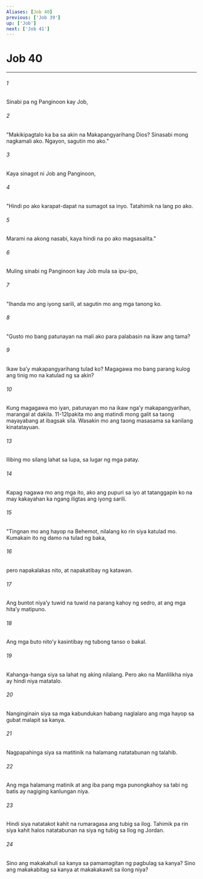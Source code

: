 ```yaml
---
Aliases: [Job 40]
previous: ['Job 39']
up: ['Job']
next: ['Job 41']
---
```

# Job 40

***


###### 1 


Sinabi pa ng Panginoon kay Job, 


###### 2 


"Makikipagtalo ka ba sa akin na Makapangyarihang Dios? Sinasabi mong nagkamali ako. Ngayon, sagutin mo ako." 


###### 3 


Kaya sinagot ni Job ang Panginoon, 


###### 4 


"Hindi po ako karapat-dapat na sumagot sa inyo. Tatahimik na lang po ako. 


###### 5 


Marami na akong nasabi, kaya hindi na po ako magsasalita." 


###### 6 


Muling sinabi ng Panginoon kay Job mula sa ipu-ipo, 


###### 7 


"Ihanda mo ang iyong sarili, at sagutin mo ang mga tanong ko. 


###### 8 


"Gusto mo bang patunayan na mali ako para palabasin na ikaw ang tama? 


###### 9 


Ikaw baʼy makapangyarihang tulad ko? Magagawa mo bang parang kulog ang tinig mo na katulad ng sa akin? 


###### 10 


Kung magagawa mo iyan, patunayan mo na ikaw ngaʼy makapangyarihan, marangal at dakila. 11-12Ipakita mo ang matindi mong galit sa taong mayayabang at ibagsak sila. Wasakin mo ang taong masasama sa kanilang kinatatayuan. 


###### 13 


Ilibing mo silang lahat sa lupa, sa lugar ng mga patay. 


###### 14 


Kapag nagawa mo ang mga ito, ako ang pupuri sa iyo at tatanggapin ko na may kakayahan ka ngang iligtas ang iyong sarili. 


###### 15 


"Tingnan mo ang hayop na Behemot, nilalang ko rin siya katulad mo. Kumakain ito ng damo na tulad ng baka, 


###### 16 


pero napakalakas nito, at napakatibay ng katawan. 


###### 17 


Ang buntot niyaʼy tuwid na tuwid na parang kahoy ng sedro, at ang mga hitaʼy matipuno. 


###### 18 


Ang mga buto nitoʼy kasintibay ng tubong tanso o bakal. 


###### 19 


Kahanga-hanga siya sa lahat ng aking nilalang. Pero ako na Manlilikha niya ay hindi niya matatalo. 


###### 20 


Nanginginain siya sa mga kabundukan habang naglalaro ang mga hayop sa gubat malapit sa kanya. 


###### 21 


Nagpapahinga siya sa matitinik na halamang natatabunan ng talahib. 


###### 22 


Ang mga halamang matinik at ang iba pang mga punongkahoy sa tabi ng batis ay nagiging kanlungan niya. 


###### 23 


Hindi siya natatakot kahit na rumaragasa ang tubig sa ilog. Tahimik pa rin siya kahit halos natatabunan na siya ng tubig sa Ilog ng Jordan. 


###### 24 


Sino ang makakahuli sa kanya sa pamamagitan ng pagbulag sa kanya? Sino ang makakabitag sa kanya at makakakawit sa ilong niya?

